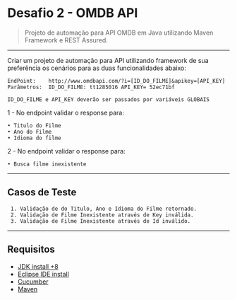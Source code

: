 # Desafio 2 - OMDB API
> Projeto de automação para API OMDB em Java utilizando Maven Framework e REST Assured.		


---	


Criar um projeto de automação para API utilizando framework de sua preferência os cenários
para as duas funcionalidades abaixo:

```
EndPoint:    http://www.omdbapi.com/?i=[ID_DO_FILME]&apikey=[API_KEY]
Parâmetros:  ID_DO_FILME: tt1285016 API_KEY= 52ec71bf

ID_DO_FILME e API_KEY deverão ser passados por variáveis GLOBAIS
```




1 - No endpoint validar o response para:

```
• Titulo do Filme
• Ano do Filme
• Idioma do filme
```

2 - No endpoint validar o response para:

```
• Busca filme inexistente
```
---
## Casos de Teste

```
 1. Validação de do Titulo, Ano e Idioma do Filme retornado.
 2. Validação de Filme Inexistente através de Key inválida.
 3. Validação de Filme Inexistente através de Id inválido.
```
---

## Requisitos


- [JDK install +8](https://www.oracle.com/technetwork/java/javase/downloads/index.html)
- [Eclipse IDE install](http://www.eclipse.org/downloads/)
- [Cucumber](http://toolsqa.com/cucumber/install-cucumber-eclipse-plugin/)
- [Maven](https://dicasdejava.com.br/como-instalar-o-maven-no-windows/)


